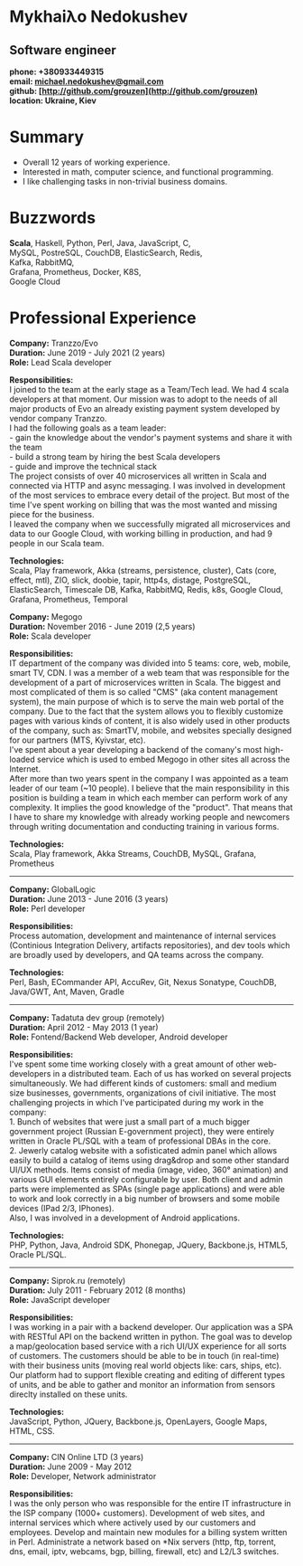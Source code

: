 Mykhaiλo Nedokushev
=========================
Software engineer
-----------------------

**phone:    +380933449315**  
**email:    michael.nedokushev@gmail.com**  
**github:   [http://github.com/grouzen](http://github.com/grouzen)**  
**location: Ukraine, Kiev**  

# Summary
* Overall 12 years of working experience.
* Interested in math, computer science, and functional programming.
* I like challenging tasks in non-trivial business domains.

# Buzzwords
**Scala**, Haskell, Python, Perl, Java, JavaScript, C,  
MySQL, PostreSQL, CouchDB, ElasticSearch, Redis,  
Kafka, RabbitMQ,  
Grafana, Prometheus,
Docker, K8S,    
Google Cloud

# Professional Experience

**Company:**           Tranzzo/Evo  
**Duration:**          June 2019 - July 2021 (2 years)  
**Role:**              Lead Scala developer  

**Responsibilities:**  
    I joined to the team at the early stage as a Team/Tech lead. We had 4 scala developers at that moment. Our mission was to adopt to the needs of all major products of Evo an already existing payment system developed by vendor company Tranzzo.  
    I had the following goals as a team leader:      
    - gain the knowledge about the vendor's payment systems and share it with the team  
    - build a strong team by hiring the best Scala developers  
    - guide and improve the technical stack  
    The project consists of over 40 microservices all written in Scala and connected via HTTP and async messaging. I was involved in development of the most services to embrace every detail of the project. But most of the time I've spent working on billing that was the most wanted and missing piece for the business.  
    I leaved the company when we successfully migrated all microservices and data to our Google Cloud, with working billing in production, and had 9 people in our Scala team.

**Technologies:**  
    Scala, Play framework, Akka (streams, persistence, cluster), Cats (core, effect, mtl), ZIO, slick, doobie, tapir, http4s, distage, PostgreSQL, ElasticSearch, Timescale DB, Kafka, RabbitMQ, Redis, k8s, Google Cloud, Grafana, Prometheus, Temporal


**Company:**           Megogo  
**Duration:**          November 2016 - June 2019 (2,5 years)  
**Role:**              Scala developer  

**Responsibilities:**  
    IT department of the company was divided into 5 teams: core, web, mobile, smart TV, CDN. I was a member of a web team that was responsible for the development of a part of microservices written in Scala. The biggest and most complicated of them is so called "CMS" (aka content management system), the main purpose of which is to serve the main web portal of the company. Due to the fact that the system allows you to flexibly customize pages with various kinds of content, it is also widely used in other products of the company, such as: SmartTV, mobile, and websites specially designed for our partners (MTS, Kyivstar, etc).  
    I've spent about a year developing a backend of the comany's most high-loaded service which is used to embed Megogo in other sites all across the Internet.   
    After more than two years spent in the company I was appointed as a team leader of our team (~10 people). I believe that the main responsibility in this position is building a team in which each member can perform work of any complexity. It implies the good knowledge of the "product". That means that I have to share my knowledge with already working people and newcomers through writing documentation and conducting training in various forms.
    
**Technologies:**  
    Scala, Play framework, Akka Streams, CouchDB, MySQL, Grafana, Prometheus

------------------------------------------------------------------------------------------------------------------------

**Company:**          GlobalLogic  
**Duration:**         June 2013 - June 2016 (3 years)  
**Role:**             Perl developer

**Responsibilities:**  
    Process automation, development and maintenance of internal services (Continious Integration Delivery, artifacts repositories), and dev tools which are broadly used by developers, and QA teams across the company.
    
**Technologies:**  
    Perl, Bash, ECommander API, AccuRev, Git, Nexus Sonatype, CouchDB, Java/GWT, Ant, Maven, Gradle

------------------------------------------------------------------------------------------------------------------------

**Company:**          Tadatuta dev group (remotely)  
**Duration:**         April 2012 - May 2013 (1 year)  
**Role:**             Fontend/Backend Web developer, Android developer

**Responsibilities:**  
    I've spent some time working closely with a great amount of other web-developers
    in a distributed team. Each of us has worked on several projects simultaneously.
    We had different kinds of customers: small and medium size businesses, governments,
    organizations of civil initiative. The most challenging projects in which I've
    participated during my work in the company:  
    1. Bunch of websites that were just a small part of a much bigger government
       project (Russian E-government project), they were entirely written in Oracle PL/SQL
       with a team of professional DBAs in the core.  
       2. Jewerly catalog website with a sofisticated admin panel which allows easily to build
       a catalog of items using drag&drop and some other standard UI/UX methods. Items
       consist of media (image, video, 360° animation) and various GUI elements entirely
       configurable by user. Both client and admin parts were implemented as SPAs
       (single page applications) and were able to work and look correctly in a big number of
       browsers and some mobile devices (IPad 2/3, IPhones).  
    Also, I was involved in a development of Android applications.
       
**Technologies:**  
    PHP, Python, Java, Android SDK, Phonegap, JQuery, Backbone.js, HTML5, Oracle PL/SQL.   

------------------------------------------------------------------------------------------------------------------------

**Company:**          Siprok.ru (remotely)  
**Duration:**         July 2011 - February 2012 (8 months)  
**Role:**             JavaScript developer

**Responsibilities:**  
    I was working in a pair with a backend developer.
    Our application was a SPA with RESTful API on the backend written in python.
    The goal was to develop a map/geolocation based service with a rich UI/UX experience for
    all sorts of customers. The customers should be able to be in touch (in real-time)
    with their business units (moving real world objects like: cars, ships, etc). Our platform
    had to support flexible creating and editing of different types of units, and be able to
    gather and monitor an information from sensors direclty installed on these units.
    
**Technologies:**  
    JavaScript, Python, JQuery, Backbone.js, OpenLayers, Google Maps, HTML, CSS.

------------------------------------------------------------------------------------------------------------------------

**Company:**          CIN Online LTD (3 years)  
**Duration:**         June 2009 - May 2012  
**Role:**             Developer, Network administrator

**Responsibilities:**  
    I was the only person who was responsible for the entire IT infrastructure in the
    ISP company (1000+ customers). Development of web sites, and internal services which
    where actively used by our customers and employees. Develop and maintain new modules
    for a billing system written in Perl. Administrate a network based on *Nix servers
    (http, ftp, torrent, dns, email, iptv, webcams, bgp, billing, firewall, etc) and L2/L3 switches.

